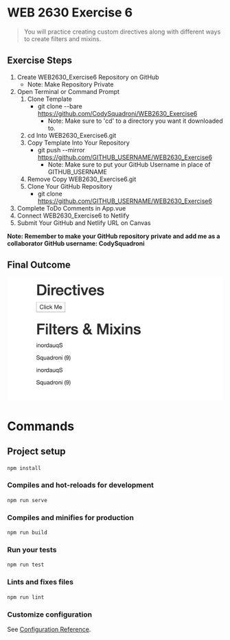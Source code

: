 # WEB 2630 Exercise 6
> You will practice creating custom directives along with different ways to create filters and mixins.

## Exercise Steps

1. Create WEB2630_Exercise6 Repository on GitHub
    * Note: Make Repository Private
2. Open Terminal or Command Prompt
    1. Clone Template
        * git clone --bare https://github.com/CodySquadroni/WEB2630_Exercise6
            * Note: Make sure to 'cd' to a directory you want it downloaded to.
    2. cd Into WEB2630_Exercise6.git
    3. Copy Template Into Your Repository
        * git push --mirror https://github.com/GITHUB_USERNAME/WEB2630_Exercise6
            * Note: Make sure to put your GitHub Username in place of GITHUB_USERNAME
    4. Remove Copy WEB2630_Exercise6.git
    5. Clone Your GitHub Repository
        * git clone https://github.com/GITHUB_USERNAME/WEB2630_Exercise6
3. Complete ToDo Comments in App.vue
4. Connect WEB2630_Exercise6 to Netlify
5. Submit Your GitHub and Netlify URL on Canvas

**Note: Remember to make your GitHub repository private and add me as a collaborator GitHub username: CodySquadroni**

## Final Outcome

![](Exercise6_Finished.png)

# Commands
## Project setup
```
npm install
```

### Compiles and hot-reloads for development
```
npm run serve
```

### Compiles and minifies for production
```
npm run build
```

### Run your tests
```
npm run test
```

### Lints and fixes files
```
npm run lint
```

### Customize configuration
See [Configuration Reference](https://cli.vuejs.org/config/).
